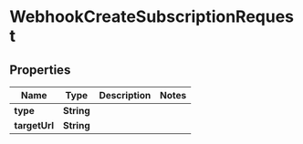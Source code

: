

# WebhookCreateSubscriptionRequest


## Properties

| Name | Type | Description | Notes |
|------------ | ------------- | ------------- | -------------|
|**type** | **String** |  |  |
|**targetUrl** | **String** |  |  |



